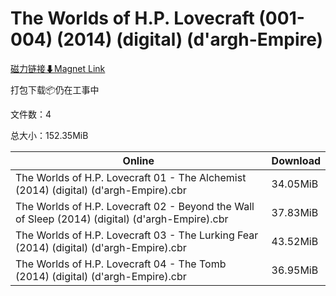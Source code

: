# The Worlds of H.P. Lovecraft (001-004) (2014) (digital) (d'argh-Empire)

[磁力链接⬇Magnet Link](magnet:?xt=urn:btih:c690a3926953711e0251994657d24a6ef3242c9e&dn=The%20Worlds%20of%20H.P.%20Lovecraft%20%28001-004%29%20%282014%29%20%28digital%29%20%28d%27argh-Empire%29)

打包下载📦仍在工事中

文件数：4

总大小：152.35MiB

Online | Download
--- | ---
The Worlds of H.P. Lovecraft 01 - The Alchemist (2014) (digital) (d'argh-Empire).cbr | 34.05MiB
The Worlds of H.P. Lovecraft 02 - Beyond the Wall of Sleep (2014) (digital) (d'argh-Empire).cbr | 37.83MiB
The Worlds of H.P. Lovecraft 03 - The Lurking Fear (2014) (digital) (d'argh-Empire).cbr | 43.52MiB
The Worlds of H.P. Lovecraft 04 - The Tomb (2014) (digital) (d'argh-Empire).cbr | 36.95MiB